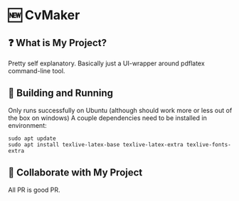 # 🆕 CvMaker

## ❓ What is My Project?
Pretty self explanatory. Basically just a UI-wrapper around pdflatex command-line tool.

[//]: # (## ⚡ Getting Started)

## 🔧 Building and Running
Only runs successfully on Ubuntu (although should work more or less out of the box on windows)
A couple dependencies need to be installed in environment:
```shell
sudo apt update
sudo apt install texlive-latex-base texlive-latex-extra texlive-fonts-extra
```

[//]: # (### 🔨 Build the Project)

[//]: # ()
[//]: # (### ▶ Running and Settings)

## 🤝 Collaborate with My Project
All PR is good PR.
